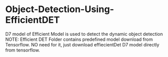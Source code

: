 # Object-Detection-Using-EfficientDET
D7 model of Efficient Model is used to detect the dynamic object detection NOTE: Efficient DET Folder contains predefined model download from Tensorflow. NO need for it, just download effiecientDet D7 model directly from tensorflow.
